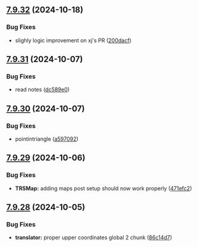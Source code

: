## [7.9.32](https://github.com/Torwent/SRL-T/compare/v7.9.31...v7.9.32) (2024-10-18)


### Bug Fixes

* slighly logic improvement on xj's PR ([200dacf](https://github.com/Torwent/SRL-T/commit/200dacff50efb4b13d95eaf9749beb5199d2a706))



## [7.9.31](https://github.com/Torwent/SRL-T/compare/v7.9.30...v7.9.31) (2024-10-07)


### Bug Fixes

* read notes ([dc589e0](https://github.com/Torwent/SRL-T/commit/dc589e027e5350b6e4f154a52ca7f6f73df80107))



## [7.9.30](https://github.com/Torwent/SRL-T/compare/v7.9.29...v7.9.30) (2024-10-07)


### Bug Fixes

* pointintriangle ([a597092](https://github.com/Torwent/SRL-T/commit/a59709293b7e417f1b66bcb2fa47c13bbb36afd1))



## [7.9.29](https://github.com/Torwent/SRL-T/compare/v7.9.28...v7.9.29) (2024-10-06)


### Bug Fixes

* **TRSMap:** adding maps post setup should now work properly ([471efc2](https://github.com/Torwent/SRL-T/commit/471efc24aedbf89f35fe97fffb9da865edbd9dbe))



## [7.9.28](https://github.com/Torwent/SRL-T/compare/v7.9.27...v7.9.28) (2024-10-05)


### Bug Fixes

* **translator:** proper upper coordinates global 2 chunk ([86c14d7](https://github.com/Torwent/SRL-T/commit/86c14d79a7f518659e9e34d19485a10973aafc15))



